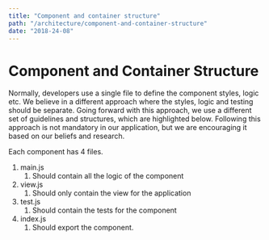 ```yaml
---
title: "Component and container structure"
path: "/architecture/component-and-container-structure"
date: "2018-24-08"
---
```


# Component and Container Structure

Normally, developers use a single file to define the component styles, logic etc. We believe in a different approach where the styles, logic and testing should be separate. Going forward with this approach, we use a different set of guidelines and structures, which are highlighted below. Following this approach is not mandatory in our application, but we are encouraging it based on our beliefs and research.

Each component has 4 files.

1. main.js
   1. Should contain all the logic of the component
2. view.js
   1. Should only contain the view for the application
3. test.js
   1. Should contain the tests for the component
4. index.js
   1. Should export the component.


